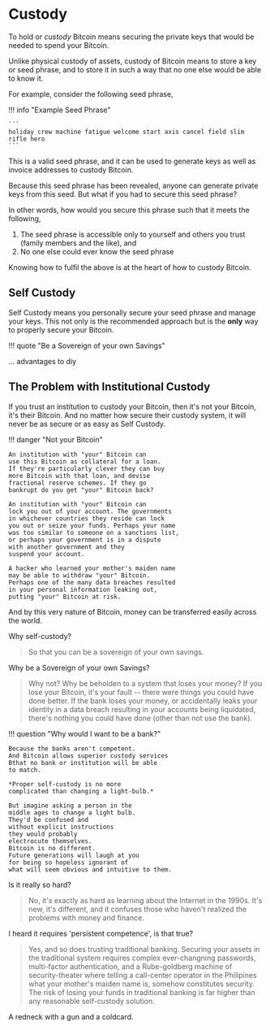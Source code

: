 # Custody

To hold or *custody* Bitcoin means 
 securing the private keys that would be needed
 to spend your Bitcoin.

Unlike physical custody of assets, 
 custody of Bitcoin 
 means to store a key or seed phrase,
 and to store it in such a way that no one else
 would be able to know it.

For example, consider the following seed phrase,

!!! info "Example Seed Phrase"

    ```
    holiday crew machine fatigue welcome start axis cancel field slim rifle hero
    ```

This is a valid seed phrase, 
 and it can be used to generate keys
 as well as invoice addresses to custody Bitcoin.

Because this seed phrase has been revealed,
 anyone can generate private keys from this seed.
 But what if you had to secure this seed phrase?

In other words, how would you secure this phrase 
 such that it meets the following,

1. The seed phrase is accessible only to yourself
 and others you trust (family members and the like), and
1. No one else could ever know the seed phrase

Knowing how to fulfil the above 
 is at the heart of how to custody Bitcoin.

## Self Custody

Self Custody means you personally 
 secure your seed phrase and manage your keys.
 This not only is the recommended approach but
 is the **only** way to properly secure your
 Bitcoin.

!!! quote "Be a Sovereign of your own Savings"

... advantages to diy

## The Problem with Institutional Custody

If you trust an institution to custody your Bitcoin,
 then it's not your Bitcoin, it's their Bitcoin.
 And no matter how secure their custody system,
 it will never be as secure or as easy as Self Custody.

!!! danger "Not your Bitcoin"
    
    An institution with "your" Bitcoin can
    use this Bitcoin as collateral for a loan.
    If they're particularly clever they can buy
    more Bitcoin with that loan, and devise
    fractional reserve schemes. If they go
    bankrupt do you get "your" Bitcoin back?
    
    An institution with "your" Bitcoin can 
    lock you out of your account. The governments
    in whichever countries they reside can lock
    you out or seize your funds. Perhaps your name
    was too similar to someone on a sanctions list,
    or perhaps your government is in a dispute
    with another government and they 
    suspend your account.

    A hacker who learned your mother's maiden name
    may be able to withdraw "your" Bitcoin. 
    Perhaps one of the many data breaches resulted
    in your personal information leaking out,
    putting "your" Bitcoin at risk.






And by this very nature of Bitcoin, 
 money can be transferred easily across the world.



Why self-custody?

> So that you can be a sovereign of your own savings.


Why be a Sovereign of your own Savings?

> Why not? Why be beholden to a system that loses your money?
> If you lose your Bitcoin, it's your fault -- there were things you could have done better.
> If the bank loses your money, or accidentally leaks your identity in a data breach resulting in your accounts being liquidated, there's nothing you could have done (other than not use the bank).


!!! question "Why would I want to be a bank?"
    
    Because the banks aren't competent. 
    And Bitcoin allows superior custody services 
    Bthat no bank or institution will be able 
    to match.
    
    *Proper self-custody is no more 
    complicated than changing a light-bulb.*
    
    But imagine asking a person in the 
    middle ages to change a light bulb. 
    They'd be confused and 
    without explicit instructions
    they would probably
    electrocute themselves.
    Bitcoin is no different. 
    Future generations will laugh at you
    for being so hopeless ignorant of
    what will seem obvious and intuitive to them.



Is it really so hard?

> No, it's exactly as hard as learning about the Internet in the 1990s.
> It's new, it's different, and it confuses those who haven't realized the problems with money and finance.


I heard it requires 'persistent competence', is that true?

> Yes, and so does trusting traditional banking.
> Securing your assets in the traditional system requires complex ever-changning passwords, multi-factor authentication, and a Rube-goldberg machine of security-theater where telling a call-center operator in the Philipines what your mother's maiden name is, somehow constitutes security.
> The risk of losing your funds in traditional banking is far higher than any reasonable self-custody solution.

A redneck with a gun and a coldcard.
